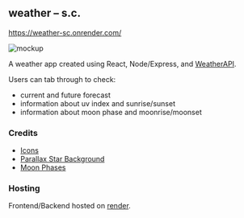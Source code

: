 ## weather – s.c.

https://weather-sc.onrender.com/

![mockup](https://weather-sc.onrender.com/assets/weather_mockup.png)

A weather app created using React, Node/Express, and <a href="https://www.weatherapi.com/">WeatherAPI</a>.

Users can tab through to check:

- current and future forecast
- information about uv index and sunrise/sunset
- information about moon phase and moonrise/moonset

### Credits

- <a href="https://icon-sets.iconify.design/">Icons</a>
- <a href="https://linkedin.com/in/saranshsinha">Parallax Star Background</a>
- <a href="https://jonshamir.com/">Moon Phases</a>

### Hosting

Frontend/Backend hosted on <a href="https://render.com">render</a>.
